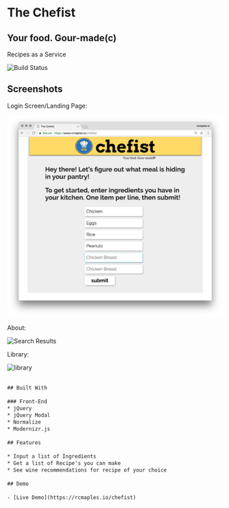 # The Chefist
## Your food. Gour-made(c)

Recipes as a Service

![Build Status](https://travis-ci.org/rcmaples/chefist.svg?branch=gh-pages)

## Screenshots
Login Screen/Landing Page:

![Initial Screen and Search](screens/01_Landing-Search.png)

About:

![Search Results](screenshots/02_SearchResults.png)

Library:

![library](screenshots/03_Recipe.png)



```

## Built With

### Front-End
* jQuery
* jQuery Modal
* Normalize
* Modernizr.js

## Features

* Input a list of Ingredients
* Get a list of Recipe's you can make
* See wine recommendations for recipe of your choice

## Demo

- [Live Demo](https://rcmaples.io/chefist)
